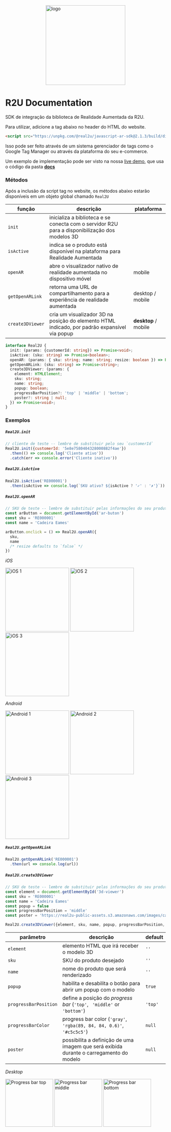 <img src="https://real2u-public-assets.s3.amazonaws.com/images/logo-r2u.png" title="logo" width="250" style="display:block; margin: auto"/>

# R2U Documentation 

SDK de integração da biblioteca de Realidade Aumentada da R2U.

Para utilizar, adicione a tag abaixo no header do HTML do website.

```html
<script src="https://unpkg.com/@real2u/javascript-ar-sdk@2.1.3/build/dist/index.js"></script>
```

Isso pode ser feito através de um sistema gerenciador de tags como o Google Tag Manager ou através da plataforma do seu e-commerce.

Um exemplo de implementação pode ser visto na nossa [live demo](https://real2u.gitlab.io/real2u-integration), que usa o código da pasta [**docs**](./docs/)

### Métodos

Após a inclusão da script tag no website, os métodos abaixo estarão disponíveis em um objeto global chamado `Real2U`

| função | descrição | plataforma |
| ------ | --------- | ---------- |
| `init` | inicializa a biblioteca e se conecta com o servidor R2U para a disponibilização dos modelos 3D | |
| `isActive` | indica se o produto está disponível na plataforma para Realidade Aumentada |  |
| `openAR` | abre o visualizador nativo de realidade aumentada no dispositivo móvel | mobile |
| `getOpenARLink` | retorna uma URL de compartilhamento para a experiência de realidade aumentada  | desktop / mobile |
| `create3DViewer` | cria um visualizador 3D na posição do elemento HTML indicado, por padrão expansível via popup | **desktop** / mobile |


```typescript
interface Real2U {
  init: (params: {customerId: string}) => Promise<void>;
  isActive: (sku: string) => Promise<boolean>;
  openAR: (params: { sku: string; name: string; resize: boolean }) => Promise<void>;
  getOpenARLink: (sku: string) => Promise<string>;
  create3DViewer: (params: {
    element: HTMLElement;
    sku: string;
    name: string;
    popup: boolean;
    progressBarPosition?: 'top' | 'middle' | 'bottom';
    poster?: string | null;
  }) => Promise<void>;
}
```

### Exemplos

##### `Real2U.init`

```javascript
// cliente de teste -- lembre de substituir pelo seu `customerId`
Real2U.init({customerId: '5e8e7580404328000882f4ae'})
  .then(() => console.log('Cliente ativo'))
  .catch(err => console.error('Cliente inativo'))
```

##### `Real2U.isActive`

```javascript
Real2U.isActive('RE000001')
  .then(isActive => console.log(`SKU ativo? ${isActive ? '✓' : '✗'}`))
```

##### `Real2U.openAR`

```javascript
// SKU de teste -- lembre de substituir pelas informações do seu produto
const arButton = document.getElementById('ar-buton')
const sku = 'RE000001'
const name = 'Cadeira Eames'

arButton.onclick = () => Real2U.openAR({
  sku,
  name
  /* resize defaults to `false` */
})
```

*iOS*

<img src="https://scripts-ignition.real2u.com.br/real2u-integration/ios-1.png" title="iOS 1" width="200"/>
<img src="https://scripts-ignition.real2u.com.br/real2u-integration/ios-2.png" title="iOS 2" width="200"/>
<img src="https://scripts-ignition.real2u.com.br/real2u-integration/ios-3.png" title="iOS 3" width="200"/>

*Android*

<img src="https://scripts-ignition.real2u.com.br/real2u-integration/android-1.png" title="Android 1" width="200"/>
<img src="https://scripts-ignition.real2u.com.br/real2u-integration/android-2.png" title="Android 2" width="200"/>
<img src="https://scripts-ignition.real2u.com.br/real2u-integration/android-3.png" title="Android 3" width="200"/>

##### `Real2U.getOpenARLink`

```javascript
Real2U.getOpenARLink('RE000001')
  .then(url => console.log(url))
```

##### `Real2U.create3DViewer`

```javascript
// SKU de teste -- lembre de substituir pelas informações do seu produto
const element = document.getElementById('3d-viewer')
const sku = 'RE000001'
const name = 'Cadeira Eames'
const popup = false
const progressBarPosition = 'middle'
const poster = 'https://real2u-public-assets.s3.amazonaws.com/images/cadeira.png'

Real2U.create3DViewer({element, sku, name, popup, progressBarPosition, poster})
```

| parâmetro | descrição | default |
| ------ | --------- | ---------- |
| `element` | elemento HTML que irá receber o modelo 3D | `''` |
| `sku` | SKU do produto desejado | `''`  |
| `name` | nome do produto que será renderizado | `''` |
| `popup` | habilita e desabilita o botão para abrir um popup com o modelo | `true`
| `progressBarPosition` | define a posição do *progress bar* (`'top'`, ` 'middle'` or `'bottom'`) | `'top'` |
| `progressBarColor` | progress bar color (`'gray'`, `'rgba(89, 84, 84, 0.6)'`, `'#c5c5c5'`) | `null` |
| `poster` | possibilita a definição de uma imagem que será exibida durante o carregamento do modelo | `null` |

*Desktop*

<img src="https://real2u-public-assets.s3.amazonaws.com/images/cadeira-progressbar-top.png" title="Progress bar top" height="150"/>
<img src="https://real2u-public-assets.s3.amazonaws.com/images/cadeira-progressbar-middle.png" title="Progress bar middle" height="150"/>
<img src="https://real2u-public-assets.s3.amazonaws.com/images/cadeira-progressbar-bottom.png" title="Progress bar bottom" height="150"/>


